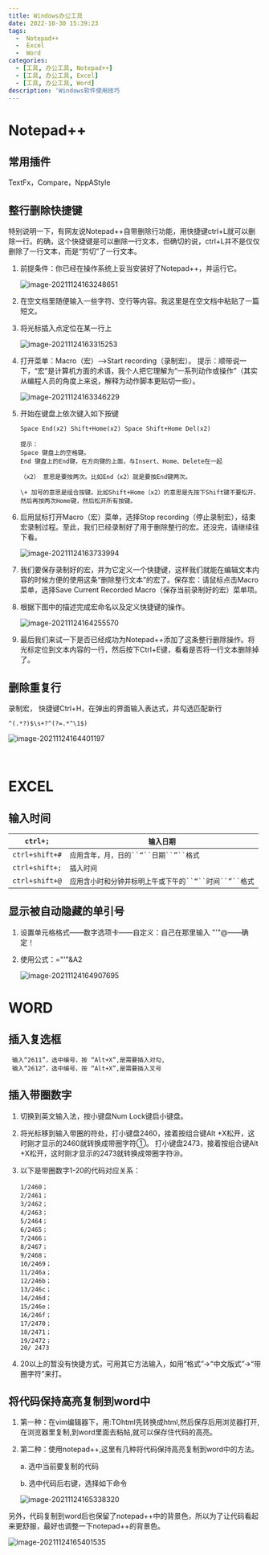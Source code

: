 ```yaml
---
title: Windows办公工具
date: 2022-10-30 15:39:23
tags: 
  -  Notepad++
  -  Excel
  -  Word
categories: 
  - [工具, 办公工具, Notepad++]
  - [工具, 办公工具, Excel]
  - [工具, 办公工具, Word]
description: 'Windows软件使用技巧
---
```




# Notepad++

## 常用插件

TextFx，Compare，NppAStyle

## 整行删除快捷键

特别说明一下，有网友说Notepad++自带删除行功能，用快捷键ctrl+L就可以删除一行。的确，这个快捷键是可以删除一行文本，但确切的说，ctrl+L并不是仅仅删除了一行文本，而是“剪切”了一行文本。

1. 前提条件：你已经在操作系统上妥当安装好了Notepad++，并运行它。

   ![image-20211124163248651](D:\0_Notes\Hexo\hmxyl\source\_images\image-20211124163248651-1667118851034-10.png) 

2. 在空文档里随便输入一些字符、空行等内容。我这里是在空文档中粘贴了一篇短文。 

3. 将光标插入点定位在某一行上

   ![image-20211124163315253](D:\0_Notes\Hexo\hmxyl\source\_images\image-20211124163315253-1667118851034-11.png)    



4. 打开菜单：Macro（宏）-->Start recording（录制宏）。
   提示：顺带说一下，“宏”是计算机方面的术语，我个人把它理解为“一系列动作或操作”（其实从编程人员的角度上来说，解释为动作脚本更贴切一些）。

   ![image-20211124163346229](D:\0_Notes\Hexo\hmxyl\source\_images\image-20211124163346229-1667118851035-12.png) 

5. 开始在键盘上依次键入如下按键

   ```
   Space End(x2) Shift+Home(x2) Space Shift+Home Del(x2)
   ```

   ```
   提示： 
   Space 键盘上的空格键。 
   End 键盘上的End键，在方向键的上面，与Insert、Home、Delete在一起 
   
   （x2） 意思是要按两次。比如End（x2）就是要按End键两次。 
   
   \+ 加号的意思是组合按键。比如Shift+Home（x2）的意思是先按下Shift键不要松开，然后再按两次Home键，然后松开所有按键。
   
   ```

6. 后用鼠标打开Macro（宏）菜单，选择Stop recording（停止录制宏），结束宏录制过程。至此，我们已经录制好了用于删除整行的宏。还没完，请继续往下看。

   ![image-20211124163733994](D:\0_Notes\Hexo\hmxyl\source\_images\image-20211124163733994-1667118851035-13.png) 

7. 我们要保存录制好的宏，并为它定义一个快捷键，这样我们就能在编辑文本内容的时候方便的使用这条“删除整行文本”的宏了。保存宏：请鼠标点击Macro菜单，选择Save Current Recorded Macro（保存当前录制好的宏）菜单项。

8. 根据下图中的描述完成宏命名以及定义快捷键的操作。

   ![image-20211124164255570](D:\0_Notes\Hexo\hmxyl\source\_images\image-20211124164255570-1667118851035-15.png) 

9. 最后我们来试一下是否已经成功为Notepad++添加了这条整行删除操作。将光标定位到文本内容的一行，然后按下Ctrl+E键，看看是否将一行文本删除掉了。



## 删除重复行

录制宏， 快捷键Ctrl+H，在弹出的界面输入表达式，并勾选匹配新行

```
^(.*?)$\s+?^(?=.*^\1$)
```

![image-20211124164401197](D:\0_Notes\Hexo\hmxyl\source\_images\image-20211124164401197-1667118851035-14.png)       

​     



# EXCEL

## 输入时间

| `ctrl+;`       | `输入日期`                                             |
| -------------- | ------------------------------------------------------ |
| `ctrl+shift+#` | `应用含年，月，日的``“``日期``”``格式`                 |
| `ctrl+shift+;` | `插入时间`                                             |
| `ctrl+shift+@` | `应用含小时和分钟并标明上午或下午的``“``时间``”``格式` |





## 显示被自动隐藏的单引号

1. 设置单元格格式——数字选项卡——自定义：自己在那里输入 "'"@——确定！

2. 使用公式：="'"&A2

   ![image-20211124164907695](D:\0_Notes\Hexo\hmxyl\source\_images\image-20211124164907695-1667118851035-16.png) 





# WORD

## 插入复选框

```
 输入“2611”，选中编号，按 “Alt+X”,是需要插入对勾,
 输入“2612”，选中编号，按 “Alt+X”,是需要插入叉号
```



## 插入带圈数字

1. 切换到英文输入法，按小键盘Num Lock键启小键盘。

2. 将光标移到输入带圈的符处，打小键盘2460，接着按组合键Alt +X松开，这时刚才显示的2460就转换成带圈字符①。
   打小键盘2473，接着按组合键Alt +X松开，这时刚才显示的2473就转换成带圈字符⑳。

3. 以下是带圈数字1-20的代码对应关系：

   ```
   1/2460；
   2/2461；
   3/2462；
   4/2463；
   5/2464；
   6/2465；
   7/2466；
   8/2467；
   9/2468；
   10/2469；
   11/246a；
   12/246b；
   13/246c；
   14/246d；
   15/246e；
   16/246f；
   17/2470；
   18/2471；
   19/2472；
   20/ 2473 
   ```

4. 20以上的暂没有快捷方式，可用其它方法输入，如用“格式”→“中文版式”→“带圈字符”来打。



## 将代码保持高亮复制到word中



1. 第一种：在vim编辑器下，用:TOhtml先转换成html,然后保存后用浏览器打开,在浏览器里复制,到word里面去粘帖,就可以保存住代码的高亮。

2. 第二种：使用notepad++,这里有几种将代码保持高亮复制到word中的方法。

   a.  选中当前要复制的代码

   b. 选中代码后右键，选择如下命令

   ![image-20211124165338320](D:\0_Notes\Hexo\hmxyl\source\_images\image-20211124165338320-1667118851035-17.png) 

另外，代码复制到word后也保留了notepad++中的背景色，所以为了让代码看起来更舒服，最好也调整一下notepad++的背景色。

![image-20211124165401535](D:\0_Notes\Hexo\hmxyl\source\_images\image-20211124165401535-1667118851035-18.png) 
